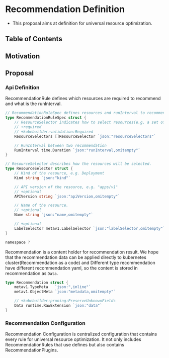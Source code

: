 # Recommendation Definition
- This proposal aims at definition for universal resource optimization. 

## Table of Contents

<!-- TOC -->


<!-- /TOC -->

## Motivation



## Proposal

### Api Definition

RecommendationRule defines which resources are required to recommend and what is the runInterval.

```go
// RecommendationRuleSpec defines resources and runInterval to recommend
type RecommendationRuleSpec struct {
	// ResourceSelector indicates how to select resources(e.g. a set of Deployments) for an Recommendation.
	// +required
	// +kubebuilder:validation:Required
	ResourceSelectors []ResourceSelector `json:"resourceSelectors"`

	// RunInterval between two recommendation
	RunInterval time.Duration `json:"runInterval,omitempty"`
}

// ResourceSelector describes how the resources will be selected.
type ResourceSelector struct {
	// Kind of the resource, e.g. Deployment
	Kind string `json:"kind"`

	// API version of the resource, e.g. "apps/v1"
	// +optional
	APIVersion string `json:"apiVersion,omitempty"`

	// Name of the resource.
	// +optional
	Name string `json:"name,omitempty"`

	// +optional
	LabelSelector metav1.LabelSelector `json:"labelSelector,omitempty"`
}

namespace ?
```

Recommendation is a content holder for recommendation result. We hope that the recommendation data can be applied directly to kubernetes cluster(Recommendation as a code) and Different type recommendation have different recommendation yaml, so the content is stored in recommendation as `Data`.

```go
type Recommendation struct {
	metav1.TypeMeta   `json:",inline"`
	metav1.ObjectMeta `json:"metadata,omitempty"`

	// +kubebuilder:pruning:PreserveUnknownFields
	Data runtime.RawExtension `json:"data"`
}
```

### Recommendation Configuration

Recommendation Configuration is centralized configuration that contains every rule for universal resource optimization. It not only includes RecommendationRules that use defines but also contains RecommendationPlugins.




